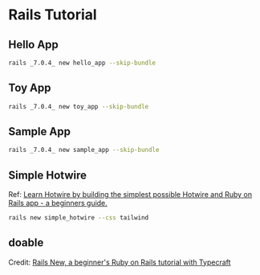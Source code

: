 # Rails Tutorial

## Hello App

```bash
rails _7.0.4_ new hello_app --skip-bundle
```

## Toy App

```bash
rails _7.0.4_ new toy_app --skip-bundle
```

## Sample App

```bash
rails _7.0.4_ new sample_app --skip-bundle
```

## Simple Hotwire

Ref: [Learn Hotwire by building the simplest possible Hotwire and Ruby on Rails
app - a beginners
guide.](https://railsnotes.xyz/blog/the-simplest-ruby-on-rails-and-hotwire-app-possible-beginners-guide)

```bash
rails new simple_hotwire --css tailwind
```

## doable

Credit: [Rails New, a beginner's Ruby on Rails tutorial with
Typecraft](https://www.youtube.com/playlist?list=PLHFP2OPUpCeZcPutT9yn4-e0bMmrn5Gd1)
